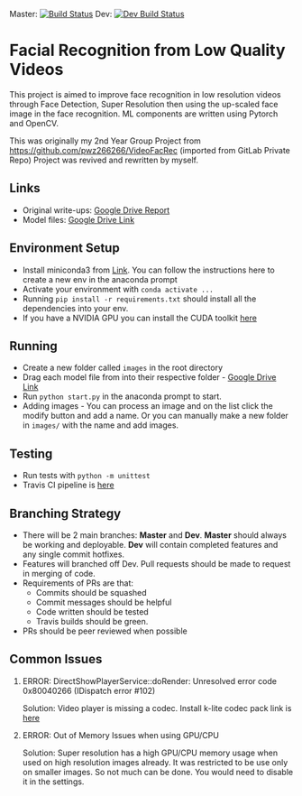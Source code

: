 Master: [![Build Status](https://travis-ci.org/JasonLee/FaceRecognitionInLowResolutionVideos.svg?branch=master)](https://travis-ci.org/JasonLee/FaceRecognitionInLowResolutionVideos)       Dev: [![Dev Build Status](https://travis-ci.org/JasonLee/FaceRecognitionInLowResolutionVideos.svg?branch=dev)](https://travis-ci.org/JasonLee/FaceRecognitionInLowResolutionVideos)
# Facial Recognition from Low Quality Videos

This project is aimed to improve face recognition in low resolution videos through Face Detection, Super Resolution then using the up-scaled face image in the face recognition. ML components are written using Pytorch and OpenCV. 

This was originally my 2nd Year Group Project from https://github.com/pwz266266/VideoFacRec (imported from GitLab Private Repo)
Project was revived and rewritten by myself. 

## Links
+ Original write-ups: [Google Drive Report](https://drive.google.com/drive/folders/1YhIltgKVwol4yVnlCcrE3m35y1TZ-UKy?usp=sharing)
+ Model files: [Google Drive Link](https://drive.google.com/drive/folders/1haN4myJ2z2_ffArshHIZu7kOlHye0lGE?usp=sharing)

## Environment Setup
+ Install miniconda3 from [Link](https://docs.conda.io/en/latest/miniconda.html). You can follow the instructions here to create a new env in the anaconda prompt
+ Activate your environment with ````conda activate ...````
+ Running ````pip install -r requirements.txt```` should install all the dependencies into your env.
+ If you have a NVIDIA GPU you can install the CUDA toolkit [here](https://developer.nvidia.com/cuda-downloads)

## Running 
+ Create a new folder called ````images```` in the root directory
+ Drag each model file from into their respective folder - [Google Drive Link](https://drive.google.com/drive/folders/1haN4myJ2z2_ffArshHIZu7kOlHye0lGE?usp=sharing)
+ Run ````python start.py```` in the anaconda prompt to start.
+ Adding images - You can process an image and on the list click the modify button and add a name. Or you can manually make a new folder in ````images/```` with the name and add images.

## Testing
+ Run tests with ````python -m unittest````
+ Travis CI pipeline is [here](https://travis-ci.com/github/JasonLee/FaceRecognitionInLowResolutionVideos)

## Branching Strategy
+ There will be 2 main branches: **Master** and **Dev**. **Master** should always be working and deployable. **Dev** will contain completed features and any single commit hotfixes.
+ Features will branched off Dev. Pull requests should be made to request in merging of code. 
+ Requirements of PRs are that:
    + Commits should be squashed
    + Commit messages should be helpful
    + Code written should be tested
    + Travis builds should be green.
+ PRs should be peer reviewed when possible

## Common Issues
1. ERROR: DirectShowPlayerService::doRender: Unresolved error code 0x80040266 (IDispatch error #102)

    Solution: Video player is missing a codec. Install k-lite codec pack link is [here](https://codecguide.com/download_k-lite_codec_pack_basic.htm)

2. ERROR: Out of Memory Issues when using GPU/CPU

    Solution: Super resolution has a high GPU/CPU memory usage when used on high resolution images already. It was restricted to be use only on smaller images.
    So not much can be done. You would need to disable it in the settings.

